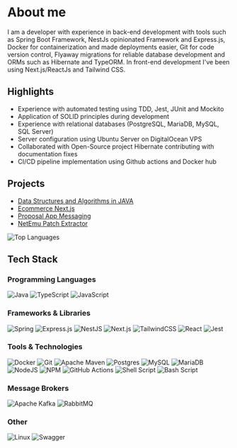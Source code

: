 # About me 

I am a developer with experience in back-end development with tools such as Spring Boot Framework, NestJs opinionated Framework and Express.js, Docker for containerization and made deployments easier, Git for code version control, Flyaway migrations for reliable database development and ORMs such as Hibernate and TypeORM. In front-end development I've been using Next.js/ReactJs and Tailwind CSS.

## Highlights

- Experience with automated testing using TDD, Jest, JUnit and Mockito
- Application of SOLID principles during development
- Experience with relational databases (PostgreSQL, MariaDB, MySQL, SQL Server)
- Server configuration using Ubuntu Server on DigitalOcean VPS
- Collaborated with Open-Source project Hibernate contributing with documentation fixes
- CI/CD pipeline implementation using Github actions and Docker hub

## Projects
- [Data Structures and Algorithms in JAVA](https://github.com/LeonardoMeireles55/Data-Structures-and-Algorithms-In-JAVA)
- [Ecommerce Next.js](https://github.com/LeonardoMeireles55/Ecommerce-Next.Js)
- [Proposal App Messaging](https://github.com/LeonardoMeireles55/Proposal-App-Messaging)
- [NetEmu Patch Extractor](https://github.com/LeonardoMeireles55/NetEmuPatchExtractor)

![Top Languages](https://github-readme-stats.vercel.app/api/top-langs/?username=LeonardoMeireles55&hide_progress=true&show_icons=true&bg_color=00000000&title_color=2F81F7&text_color=8B949E)

## Tech Stack

### Programming Languages
![Java](https://img.shields.io/badge/java-%23ED8B00.svg?style=for-the-badge&logo=java&logoColor=white)
![TypeScript](https://img.shields.io/badge/typescript-%23007ACC.svg?style=for-the-badge&logo=typescript&logoColor=white)
![JavaScript](https://img.shields.io/badge/javascript-%23323330.svg?style=for-the-badge&logo=javascript&logoColor=%23F7DF1E)

### Frameworks & Libraries
![Spring](https://img.shields.io/badge/spring-%236DB33F.svg?style=for-the-badge&logo=spring&logoColor=white)
![Express.js](https://img.shields.io/badge/express.js-%23404d59.svg?style=for-the-badge&logo=express&logoColor=%2361DAFB)
![NestJS](https://img.shields.io/badge/nestjs-%23E0234E.svg?style=for-the-badge&logo=nestjs&logoColor=white)
![Next.js](https://img.shields.io/badge/next.js-%23000000.svg?style=for-the-badge&logo=next-dot-js&logoColor=white)
![TailwindCSS](https://img.shields.io/badge/tailwindcss-%2338B2AC.svg?style=for-the-badge&logo=tailwind-css&logoColor=white)
![React](https://img.shields.io/badge/react-%2320232a.svg?style=for-the-badge&logo=react&logoColor=%2361DAFB)
![Jest](https://img.shields.io/badge/-jest-%23C21325?style=for-the-badge&logo=jest&logoColor=white)

### Tools & Technologies
![Docker](https://img.shields.io/badge/docker-%230db7ed.svg?style=for-the-badge&logo=docker&logoColor=white)
![Git](https://img.shields.io/badge/git-%23F05033.svg?style=for-the-badge&logo=git&logoColor=white)
![Apache Maven](https://img.shields.io/badge/Apache%20Maven-C71A36?style=for-the-badge&logo=Apache%20Maven&logoColor=white)
![Postgres](https://img.shields.io/badge/postgres-%23316192.svg?style=for-the-badge&logo=postgresql&logoColor=white)
![MySQL](https://img.shields.io/badge/mysql-%2300f.svg?style=for-the-badge&logo=mysql&logoColor=white)
![MariaDB](https://img.shields.io/badge/mariadb-%23003545.svg?style=for-the-badge&logo=mariadb&logoColor=white)
![NodeJS](https://img.shields.io/badge/node.js-6DA55F?style=for-the-badge&logo=node.js&logoColor=white)
![NPM](https://img.shields.io/badge/NPM-%23CB3837.svg?style=for-the-badge&logo=npm&logoColor=white)
![GitHub Actions](https://img.shields.io/badge/GitHub%20Actions-2088FF?style=for-the-badge&logo=github-actions&logoColor=white)
![Shell Script](https://img.shields.io/badge/shell_script-%23121011.svg?style=for-the-badge&logo=gnu-bash&logoColor=white)
![Bash Script](https://img.shields.io/badge/bash_script-%23121011.svg?style=for-the-badge&logo=gnu-bash&logoColor=white)

### Message Brokers
![Apache Kafka](https://img.shields.io/badge/Apache%20Kafka-000?style=for-the-badge&logo=apachekafka)
![RabbitMQ](https://img.shields.io/badge/Rabbitmq-FF6600?style=for-the-badge&logo=rabbitmq&logoColor=white)

### Other
![Linux](https://img.shields.io/badge/Linux-FCC624?style=for-the-badge&logo=linux&logoColor=black)
![Swagger](https://img.shields.io/badge/-Swagger-%23Clojure?style=for-the-badge&logo=swagger&logoColor=white)

